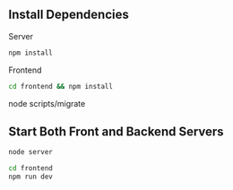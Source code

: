 

## Install Dependencies
Server
```bash
npm install
```

Frontend
```bash
cd frontend && npm install
```

node scripts/migrate

## Start Both Front and Backend Servers
```bash 
node server
```

```bash 
cd frontend
npm run dev
```
